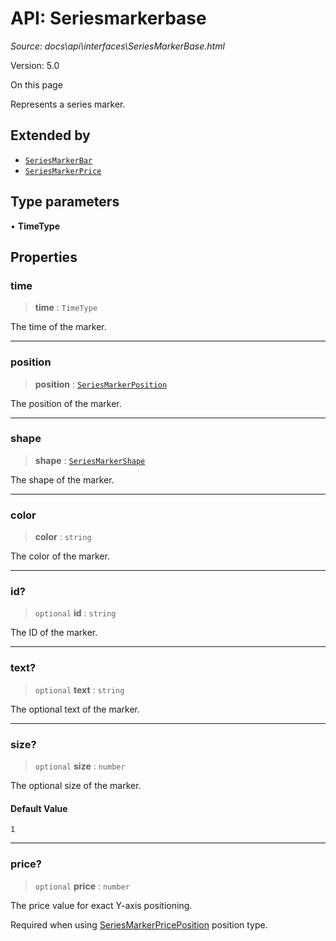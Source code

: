 # API: Seriesmarkerbase

*Source: docs\api\interfaces\SeriesMarkerBase.html*

Version: 5.0

On this page

Represents a series marker.

## Extended by[​](SeriesMarkerBase.html#extended-by "Direct link to Extended by")

  * [`SeriesMarkerBar`](SeriesMarkerBar.md)
  * [`SeriesMarkerPrice`](SeriesMarkerPrice.md)

## Type parameters[​](SeriesMarkerBase.html#type-parameters "Direct link to Type parameters")

• **TimeType**

## Properties[​](SeriesMarkerBase.html#properties "Direct link to Properties")

### time[​](SeriesMarkerBase.html#time "Direct link to time")

> **time** : `TimeType`

The time of the marker.

* * *

### position[​](SeriesMarkerBase.html#position "Direct link to position")

> **position** : [`SeriesMarkerPosition`](../type-aliases/SeriesMarkerPosition.md)

The position of the marker.

* * *

### shape[​](SeriesMarkerBase.html#shape "Direct link to shape")

> **shape** : [`SeriesMarkerShape`](../type-aliases/SeriesMarkerShape.md)

The shape of the marker.

* * *

### color[​](SeriesMarkerBase.html#color "Direct link to color")

> **color** : `string`

The color of the marker.

* * *

### id?[​](SeriesMarkerBase.html#id "Direct link to id?")

> `optional` **id** : `string`

The ID of the marker.

* * *

### text?[​](SeriesMarkerBase.html#text "Direct link to text?")

> `optional` **text** : `string`

The optional text of the marker.

* * *

### size?[​](SeriesMarkerBase.html#size "Direct link to size?")

> `optional` **size** : `number`

The optional size of the marker.

#### Default Value[​](SeriesMarkerBase.html#default-value "Direct link to Default Value")

`1`

* * *

### price?[​](SeriesMarkerBase.html#price "Direct link to price?")

> `optional` **price** : `number`

The price value for exact Y-axis positioning.

Required when using [SeriesMarkerPricePosition](../type-aliases/SeriesMarkerPricePosition.md) position type.
